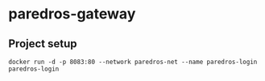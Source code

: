 # paredros-gateway

## Project setup
```
docker run -d -p 8083:80 --network paredros-net --name paredros-login paredros-login
```
